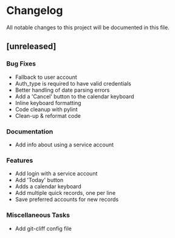 # Changelog

All notable changes to this project will be documented in this file.

## [unreleased]

### Bug Fixes

- Fallback to user account
- Auth_type is required to have valid credentials
- Better handling of date parsing errors
- Add a 'Cancel' button to the calendar keyboard
- Inline keyboard formatting
- Code cleanup with pylint
- Clean-up & reformat code

### Documentation

- Add info about using a service account

### Features

- Add login with a service account
- Add 'Today' button
- Adds a calendar keyboard
- Add multiple quick records, one per line
- Save preferred accounts for new records

### Miscellaneous Tasks

- Add git-cliff config file

<!-- generated by git-cliff -->
